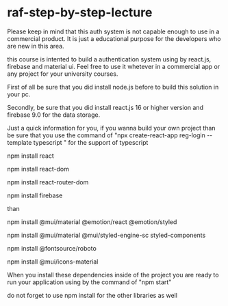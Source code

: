 # raf-step-by-step-lecture

Please keep in mind that this auth system is not capable enough to use in a commercial product. It is just a educational purpose for the developers who are new in this area.

this course is intented to build a authentication system using by react.js, firebase and material ui. Feel free to use it whetever in a commercial app or any project for your university courses.

First of all be sure that you did install node.js before to build this solution in your pc.

Secondly, be sure that you did install react.js 16 or higher version and firebase 9.0 for the data storage.

Just a quick information for you, if you wanna build your own project than be sure that you use the command of "npx create-react-app reg-login --template typescript " for the support of typescript

npm install react

npm install react-dom

npm install react-router-dom

npm install firebase

than

npm install @mui/material @emotion/react @emotion/styled

npm install @mui/material @mui/styled-engine-sc styled-components

npm install @fontsource/roboto

npm install @mui/icons-material

When you install these dependencies inside of the project you are ready to run your application using by the command of "npm start"

do not forget to use npm install for the other libraries as well

